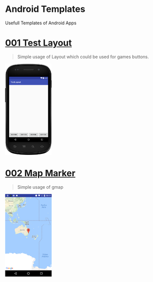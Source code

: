 Android Templates
=================

Usefull Templates  of Android Apps


# [001 Test Layout](/001-TestLayout)

> Simple usage of Layout which could be used for games buttons.

<img src="001-TestLayout/home.png?raw=true" width="150">

# [002 Map Marker](/002-google-map-marker)

> Simple usage of gmap

<img src="002-google-map-marker/home.png?raw=true" width="150">





